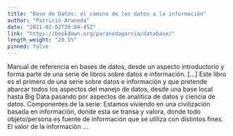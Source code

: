 ```yaml
---
title: "Base de Datos: el camino de los datos a la información"
author: "Patricio Araneda"
date: "2021-02-02T20:04:45Z"
link: "https://bookdown.org/paranedagarcia/database/"
length_weight: "20.5%"
pinned: false
---
```


Manual de referencia en bases de datos, desde un aspecto introductorio y forma parte de una serie de libros sobre datos e información. [...] Este libro es el primero de una serie sobre datos e información y que pretende abarcar todos los aspectos del manejo de datos, desde una base local hasta Big Data pasando por aspectos de analítica de datos y ciencia de datos. Componentes de la serie: Estamos viviendo en una civilización basada en información, donde esta se transa y valora, donde todo objeto/persona es fuente de información que se utiliza con distintos fines. El valor de la información ...

